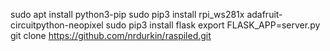 sudo apt install python3-pip
sudo pip3 install rpi_ws281x adafruit-circuitpython-neopixel
sudo pip3 install flask
export FLASK_APP=server.py
git clone https://github.com/nrdurkin/raspiled.git